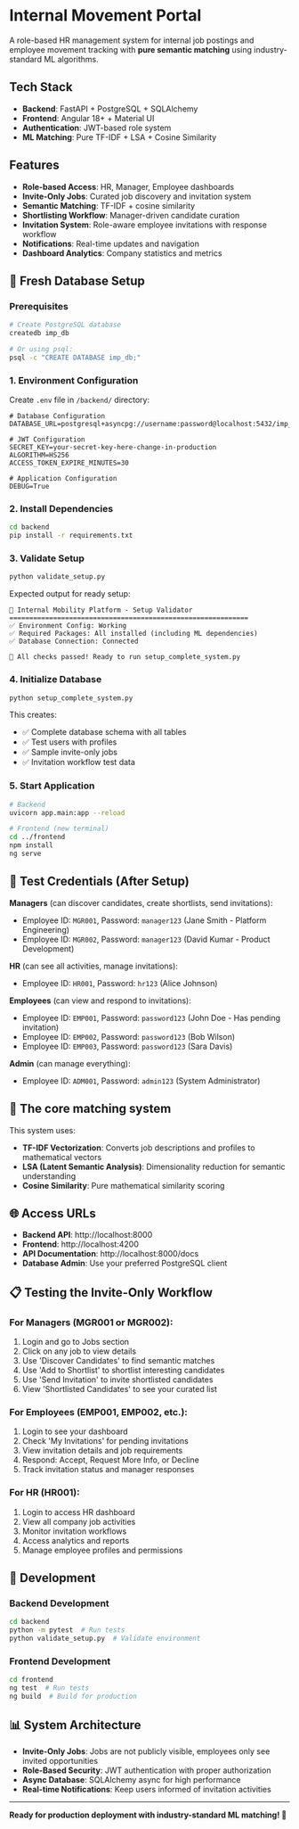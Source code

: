 # Internal Movement Portal

A role-based HR management system for internal job postings and employee movement tracking with **pure semantic matching** using industry-standard ML algorithms.

## Tech Stack

- **Backend**: FastAPI + PostgreSQL + SQLAlchemy
- **Frontend**: Angular 18+ + Material UI  
- **Authentication**: JWT-based role system
- **ML Matching**: Pure TF-IDF + LSA + Cosine Similarity

## Features

- **Role-based Access**: HR, Manager, Employee dashboards
- **Invite-Only Jobs**: Curated job discovery and invitation system
- **Semantic Matching**: TF-IDF + cosine similarity 
- **Shortlisting Workflow**: Manager-driven candidate curation
- **Invitation System**: Role-aware employee invitations with response workflow
- **Notifications**: Real-time updates and navigation
- **Dashboard Analytics**: Company statistics and metrics

## 🚀 Fresh Database Setup

### Prerequisites
```bash
# Create PostgreSQL database
createdb imp_db

# Or using psql:
psql -c "CREATE DATABASE imp_db;"
```

### 1. Environment Configuration
Create `.env` file in `/backend/` directory:
```env
# Database Configuration
DATABASE_URL=postgresql+asyncpg://username:password@localhost:5432/imp_db

# JWT Configuration  
SECRET_KEY=your-secret-key-here-change-in-production
ALGORITHM=HS256
ACCESS_TOKEN_EXPIRE_MINUTES=30

# Application Configuration
DEBUG=True
```

### 2. Install Dependencies
```bash
cd backend
pip install -r requirements.txt
```

### 3. Validate Setup
```bash
python validate_setup.py
```

Expected output for ready setup:
```
🚀 Internal Mobility Platform - Setup Validator
============================================================
✅ Environment Config: Working
✅ Required Packages: All installed (including ML dependencies)
✅ Database Connection: Connected  

🎉 All checks passed! Ready to run setup_complete_system.py
```

### 4. Initialize Database
```bash
python setup_complete_system.py
```

This creates:
- ✅ Complete database schema with all tables
- ✅ Test users with profiles
- ✅ Sample invite-only jobs
- ✅ Invitation workflow test data

### 5. Start Application
```bash
# Backend
uvicorn app.main:app --reload

# Frontend (new terminal)
cd ../frontend
npm install
ng serve
```

## 🔐 Test Credentials (After Setup)

**Managers** (can discover candidates, create shortlists, send invitations):
- Employee ID: `MGR001`, Password: `manager123` (Jane Smith - Platform Engineering)
- Employee ID: `MGR002`, Password: `manager123` (David Kumar - Product Development)

**HR** (can see all activities, manage invitations):
- Employee ID: `HR001`, Password: `hr123` (Alice Johnson)

**Employees** (can view and respond to invitations):
- Employee ID: `EMP001`, Password: `password123` (John Doe - Has pending invitation)
- Employee ID: `EMP002`, Password: `password123` (Bob Wilson)
- Employee ID: `EMP003`, Password: `password123` (Sara Davis)

**Admin** (can manage everything):
- Employee ID: `ADM001`, Password: `admin123` (System Administrator)

## 🧠 The core matching system

This system uses:

- **TF-IDF Vectorization**: Converts job descriptions and profiles to mathematical vectors
- **LSA (Latent Semantic Analysis)**: Dimensionality reduction for semantic understanding  
- **Cosine Similarity**: Pure mathematical similarity scoring

## 🌐 Access URLs

- **Backend API**: http://localhost:8000
- **Frontend**: http://localhost:4200  
- **API Documentation**: http://localhost:8000/docs
- **Database Admin**: Use your preferred PostgreSQL client

## 📋 Testing the Invite-Only Workflow

### For Managers (MGR001 or MGR002):
1. Login and go to Jobs section
2. Click on any job to view details
3. Use 'Discover Candidates' to find semantic matches
4. Use 'Add to Shortlist' to shortlist interesting candidates
5. Use 'Send Invitation' to invite shortlisted candidates
6. View 'Shortlisted Candidates' to see your curated list

### For Employees (EMP001, EMP002, etc.):
1. Login to see your dashboard
2. Check 'My Invitations' for pending invitations
3. View invitation details and job requirements
4. Respond: Accept, Request More Info, or Decline
5. Track invitation status and manager responses

### For HR (HR001):
1. Login to access HR dashboard
2. View all company job activities
3. Monitor invitation workflows
4. Access analytics and reports
5. Manage employee profiles and permissions

## 🔧 Development

### Backend Development
```bash
cd backend
python -m pytest  # Run tests
python validate_setup.py  # Validate environment
```

### Frontend Development  
```bash
cd frontend
ng test  # Run tests
ng build  # Build for production
```

## 📊 System Architecture

- **Invite-Only Jobs**: Jobs are not publicly visible, employees only see invited opportunities
- **Role-Based Security**: JWT authentication with proper authorization
- **Async Database**: SQLAlchemy async for high performance
- **Real-time Notifications**: Keep users informed of invitation activities

---

**Ready for production deployment with industry-standard ML matching! 🎉**
